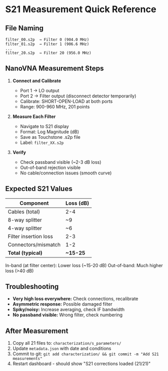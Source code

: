 # S21 Measurement Quick Reference

## File Naming
```
filter_00.s2p  → Filter 0 (904.0 MHz)
filter_01.s2p  → Filter 1 (906.6 MHz)
...
filter_20.s2p  → Filter 20 (956.0 MHz)
```

## NanoVNA Measurement Steps

1. **Connect and Calibrate**
   - Port 1 → LO output
   - Port 2 → Filter output (disconnect detector temporarily)
   - Calibrate: SHORT-OPEN-LOAD at both ports
   - Range: 900-960 MHz, 201 points

2. **Measure Each Filter**
   - Navigate to S21 display
   - Format: Log Magnitude (dB)
   - Save as Touchstone .s2p file
   - Label: `filter_XX.s2p`

3. **Verify**
   - Check passband visible (~2-3 dB loss)
   - Out-of-band rejection visible
   - No cable/connection issues (smooth curve)

## Expected S21 Values

| Component              | Loss (dB) |
|------------------------|-----------|
| Cables (total)         | 2-4       |
| 8-way splitter         | ~9        |
| 4-way splitter         | ~6        |
| Filter insertion loss  | 2-3       |
| Connectors/mismatch    | 1-2       |
| **Total (typical)**    | **~15-25**|

In-band (at filter center): Lower loss (~15-20 dB)
Out-of-band: Much higher loss (>40 dB)

## Troubleshooting

- **Very high loss everywhere:** Check connections, recalibrate
- **Asymmetric response:** Possible damaged filter
- **Spiky/noisy:** Increase averaging, check IF bandwidth
- **No passband visible:** Wrong filter, check numbering

## After Measurement

1. Copy all 21 files to: `characterization/s_parameters/`
2. Update `metadata.json` with date and conditions
3. Commit to git: `git add characterization/ && git commit -m "Add S21 measurements"`
4. Restart dashboard - should show "S21 corrections loaded (21/21)"
